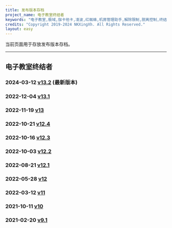 ```yaml
---
title: 发布版本存档
project_name: 电子教室终结者
keywords: "电子教室,极域,伽卡他卡,凌波,红蜘蛛,机房管理助手,解除限制,脱离控制,终结者,脱控,破解"
credits: "Copyright 2019-2024 NKXingXh. All Rights Reserved."
layout: easy
---
```


当前页面用于存放发布版本存档。

* * *

## 电子教室终结者

### 2024-03-12 [v13.2](https://lanzoux.com/iccN21r3onwb) (最新版本)

### 2022-12-04 [v13.1](https://lanzoux.com/imLqr0hsgc7g)

### 2022-11-19 [v13](https://lanzoux.com/iZ5Bg0gao7ra)

### 2022-10-21 [v12.4](https://lanzoux.com/iG1mZ0eajrja)

### 2022-10-16 [v12.3](https://lanzoux.com/iUbWo0dzhpvc)

### 2022-10-03 [v12.2](https://lanzoux.com/irBFW0czdqna)

### 2022-08-21 [v12.1](https://lanzoux.com/ithMr09y69xc)

### 2022-05-28 [v12](https://lanzoux.com/i8jZ605kkgfc)

### 2022-03-12 [v11](https://lanzoux.com/iWW3G01cwdpe)

### 2021-10-11 [v10](https://lanzoux.com/iqq37v7hu1g)

### 2021-02-20 [v9.1](https://lanzoux.com/iCsUqlw76ri)
